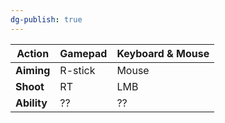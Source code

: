 ```yaml
---
dg-publish: true
---
```


| Action      | Gamepad | Keyboard & Mouse |
| ----------- | ------- | ---------------- |
| **Aiming**  | R-stick | Mouse            |
| **Shoot**   | RT      | LMB              |
| **Ability** | ??      | ??               |
